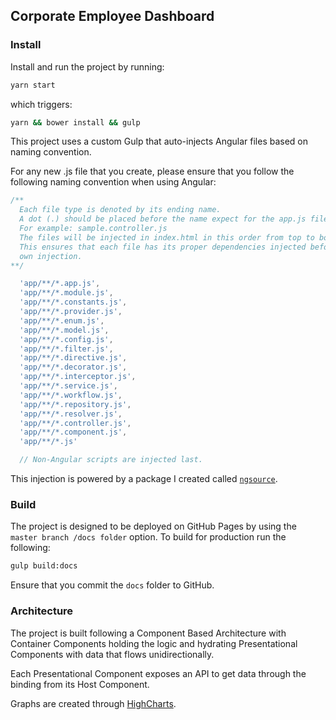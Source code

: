 ## Corporate Employee Dashboard

### Install

Install and run the project by running:

```bash
yarn start
```

which triggers:

```bash
yarn && bower install && gulp
```

This project uses a custom Gulp that auto-injects Angular files based on naming convention. 

For any new .js file that you create, please ensure that you follow the following naming convention when using Angular:

``` javascript
/**
  Each file type is denoted by its ending name.
  A dot (.) should be placed before the name expect for the app.js file
  For example: sample.controller.js
  The files will be injected in index.html in this order from top to bottom.
  This ensures that each file has its proper dependencies injected before its
  own injection.
**/

  'app/**/*.app.js',
  'app/**/*.module.js',
  'app/**/*.constants.js',
  'app/**/*.provider.js',
  'app/**/*.enum.js',
  'app/**/*.model.js',
  'app/**/*.config.js',
  'app/**/*.filter.js',
  'app/**/*.directive.js',
  'app/**/*.decorator.js',
  'app/**/*.interceptor.js',
  'app/**/*.service.js',
  'app/**/*.workflow.js',
  'app/**/*.repository.js',
  'app/**/*.resolver.js',
  'app/**/*.controller.js',
  'app/**/*.component.js',
  'app/**/*.js'

  // Non-Angular scripts are injected last.
```

This injection is powered by a package I created called [`ngsource`](https://github.com/getDanArias/ngsource).

### Build

The project is designed to be deployed on GitHub Pages by using the `master branch /docs folder` option. To build for production run the following: 

```bash
gulp build:docs
```

Ensure that you commit the `docs` folder to GitHub.

### Architecture

The project is built following a Component Based Architecture with Container Components holding the logic and hydrating Presentational Components with data that flows unidirectionally. 

Each Presentational Component exposes an API to get data through the binding from its Host Component.

Graphs are created through [HighCharts](https://www.highcharts.com/). 
